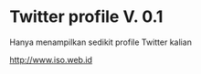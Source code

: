 Twitter profile V. 0.1
===============

Hanya menampilkan sedikit profile Twitter kalian

http://www.iso.web.id
